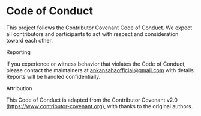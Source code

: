 # Code of Conduct

This project follows the Contributor Covenant Code of Conduct. We expect all
contributors and participants to act with respect and consideration toward each
other.

Reporting

If you experience or witness behavior that violates the Code of Conduct, please
contact the maintainers at ankansahaofficial@gmail.com with details. Reports
will be handled confidentially.

Attribution

This Code of Conduct is adapted from the Contributor Covenant v2.0
(https://www.contributor-covenant.org), with thanks to the original authors.
